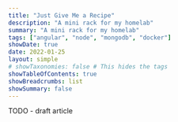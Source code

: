 ```yaml
---
title: "Just Give Me a Recipe"
description: "A mini rack for my homelab"
summary: "A mini rack for my homelab"
tags: ["angular", "node", "mongodb", "docker"]
showDate: true
date: 2022-01-25
layout: simple
# showTaxonomies: false # This hides the tags
showTableOfContents: true
showBreadcrumbs: list
showSummary: false
---
```


TODO - draft article
